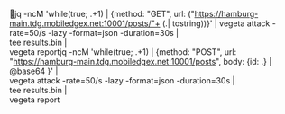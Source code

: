 jq -ncM 'while(true; .+1) | {method: "GET", url: ("https://hamburg-main.tdg.mobiledgex.net:10001/posts/"+ (.| tostring))}' |
  vegeta attack -rate=50/s -lazy -format=json -duration=30s | \
  tee results.bin | \
  vegeta reportjq -ncM 'while(true; .+1) | {method: "POST", url: "https://hamburg-main.tdg.mobiledgex.net:10001/posts", body: {id: .} | @base64 }' | \
  vegeta attack -rate=50/s -lazy -format=json -duration=30s | \
  tee results.bin | \
  vegeta report